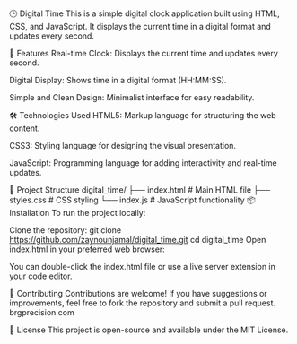 🕒 Digital Time
This is a simple digital clock application built using HTML, CSS, and JavaScript. It displays the current time in a digital format and updates every second.​

🚀 Features
Real-time Clock: Displays the current time and updates every second.

Digital Display: Shows time in a digital format (HH:MM:SS).

Simple and Clean Design: Minimalist interface for easy readability.​

🛠️ Technologies Used
HTML5: Markup language for structuring the web content.

CSS3: Styling language for designing the visual presentation.

JavaScript: Programming language for adding interactivity and real-time updates.​

📁 Project Structure
digital_time/
├── index.html      # Main HTML file
├── styles.css      # CSS styling
└── index.js        # JavaScript functionality
📦 Installation
To run the project locally:

Clone the repository:
git clone https://github.com/zaynounjamal/digital_time.git
cd digital_time
Open index.html in your preferred web browser:

You can double-click the index.html file or use a live server extension in your code editor.

🤝 Contributing
Contributions are welcome! If you have suggestions or improvements, feel free to fork the repository and submit a pull request.​
brgprecision.com

📄 License
This project is open-source and available under the MIT License.
